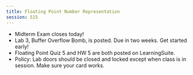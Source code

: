```yaml
---
title: Floating Point Number Representation
session: S15
---
```


* Midterm Exam closes today!
* Lab 3, Buffer Overflow Bomb, is posted. Due in two weeks. Get started early!
* Floating Point Quiz 5 and HW 5 are both posted on LearningSuite.
* Policy: Lab doors should be closed and locked except when class is in session. Make sure your card works.